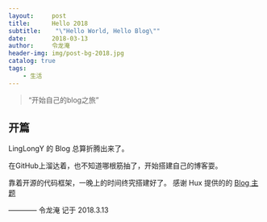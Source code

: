 ```yaml
---
layout:     post
title:      Hello 2018
subtitle:    "\"Hello World, Hello Blog\""
date:       2018-03-13
author:     令龙淹
header-img: img/post-bg-2018.jpg
catalog: true
tags:
    - 生活
---
```


> “开始自己的blog之旅”


## 开篇

LingLongY 的 Blog 总算折腾出来了。

在GitHub上溜达着，也不知道哪根筋抽了，开始搭建自己的博客耍。

靠着开源的代码框架，一晚上的时间终究搭建好了。
感谢 Hux 提供的的 [Blog 主题](https://github.com/Huxpro/huxpro.github.io)

———— 令龙淹 记于 2018.3.13
